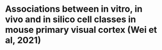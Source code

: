 # Associations between in vitro, in vivo and in silico cell classes in mouse primary visual cortex (Wei et al, 2021)
